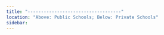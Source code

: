 ```yaml
---
title: "-----------------------------------"
location: "Above: Public Schools; Below: Private Schools"
sidebar:
---
```

